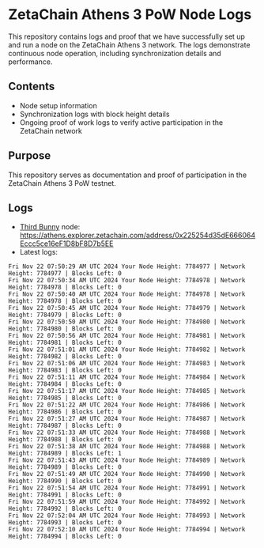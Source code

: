 # ZetaChain Athens 3 PoW Node Logs
This repository contains logs and proof that we have successfully set up and run a node on the ZetaChain Athens 3 network. The logs demonstrate continuous node operation, including synchronization details and performance.

## Contents
- Node setup information
- Synchronization logs with block height details
- Ongoing proof of work logs to verify active participation in the ZetaChain network

## Purpose
This repository serves as documentation and proof of participation in the ZetaChain Athens 3 PoW testnet.

## Logs

- [Third Bunny](https://thirdbunny.xyz/) node: https://athens.explorer.zetachain.com/address/0x225254d35dE666064Eccc5ce16eF1D8bF8D7b5EE
- Latest logs:
```
Fri Nov 22 07:50:29 AM UTC 2024 Your Node Height: 7784977 | Network Height: 7784977 | Blocks Left: 0
Fri Nov 22 07:50:34 AM UTC 2024 Your Node Height: 7784978 | Network Height: 7784978 | Blocks Left: 0
Fri Nov 22 07:50:40 AM UTC 2024 Your Node Height: 7784978 | Network Height: 7784978 | Blocks Left: 0
Fri Nov 22 07:50:45 AM UTC 2024 Your Node Height: 7784979 | Network Height: 7784979 | Blocks Left: 0
Fri Nov 22 07:50:50 AM UTC 2024 Your Node Height: 7784980 | Network Height: 7784980 | Blocks Left: 0
Fri Nov 22 07:50:56 AM UTC 2024 Your Node Height: 7784981 | Network Height: 7784981 | Blocks Left: 0
Fri Nov 22 07:51:01 AM UTC 2024 Your Node Height: 7784982 | Network Height: 7784982 | Blocks Left: 0
Fri Nov 22 07:51:06 AM UTC 2024 Your Node Height: 7784983 | Network Height: 7784983 | Blocks Left: 0
Fri Nov 22 07:51:11 AM UTC 2024 Your Node Height: 7784984 | Network Height: 7784984 | Blocks Left: 0
Fri Nov 22 07:51:17 AM UTC 2024 Your Node Height: 7784985 | Network Height: 7784985 | Blocks Left: 0
Fri Nov 22 07:51:22 AM UTC 2024 Your Node Height: 7784986 | Network Height: 7784986 | Blocks Left: 0
Fri Nov 22 07:51:27 AM UTC 2024 Your Node Height: 7784987 | Network Height: 7784987 | Blocks Left: 0
Fri Nov 22 07:51:33 AM UTC 2024 Your Node Height: 7784988 | Network Height: 7784988 | Blocks Left: 0
Fri Nov 22 07:51:38 AM UTC 2024 Your Node Height: 7784988 | Network Height: 7784989 | Blocks Left: 1
Fri Nov 22 07:51:43 AM UTC 2024 Your Node Height: 7784989 | Network Height: 7784989 | Blocks Left: 0
Fri Nov 22 07:51:49 AM UTC 2024 Your Node Height: 7784990 | Network Height: 7784990 | Blocks Left: 0
Fri Nov 22 07:51:54 AM UTC 2024 Your Node Height: 7784991 | Network Height: 7784991 | Blocks Left: 0
Fri Nov 22 07:51:59 AM UTC 2024 Your Node Height: 7784992 | Network Height: 7784992 | Blocks Left: 0
Fri Nov 22 07:52:04 AM UTC 2024 Your Node Height: 7784993 | Network Height: 7784993 | Blocks Left: 0
Fri Nov 22 07:52:10 AM UTC 2024 Your Node Height: 7784994 | Network Height: 7784994 | Blocks Left: 0
```
